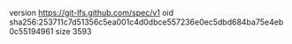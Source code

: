 version https://git-lfs.github.com/spec/v1
oid sha256:253711c7d51356c5ea001c4d0dbce557236e0ec5dbd684ba75e4eb0c55194961
size 3593
